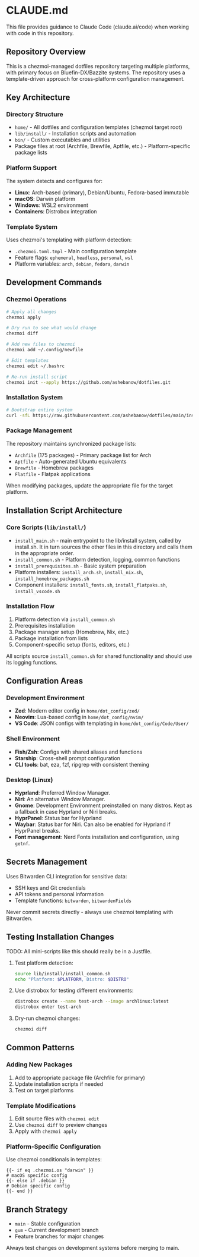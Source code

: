 # CLAUDE.md

This file provides guidance to Claude Code (claude.ai/code) when working with code in this repository.

## Repository Overview

This is a chezmoi-managed dotfiles repository targeting multiple platforms, with primary focus on Bluefin-DX/Bazzite systems. The repository uses a template-driven approach for cross-platform configuration management.

## Key Architecture

### Directory Structure
- `home/` - All dotfiles and configuration templates (chezmoi target root)
- `lib/install/` - Installation scripts and automation
- `bin/` - Custom executables and utilities
- Package files at root (Archfile, Brewfile, Aptfile, etc.) - Platform-specific package lists

### Platform Support
The system detects and configures for:
- **Linux**: Arch-based (primary), Debian/Ubuntu, Fedora-based immutable
- **macOS**: Darwin platform
- **Windows**: WSL2 environment
- **Containers**: Distrobox integration

### Template System
Uses chezmoi's templating with platform detection:
- `.chezmoi.toml.tmpl` - Main configuration template
- Feature flags: `ephemeral`, `headless`, `personal`, `wsl`
- Platform variables: `arch`, `debian`, `fedora`, `darwin`

## Development Commands

### Chezmoi Operations
```bash
# Apply all changes
chezmoi apply

# Dry run to see what would change
chezmoi diff

# Add new files to chezmoi
chezmoi add ~/.config/newfile

# Edit templates
chezmoi edit ~/.bashrc

# Re-run install script
chezmoi init --apply https://github.com/ashebanow/dotfiles.git
```

### Installation System
```bash
# Bootstrap entire system
curl -sfL https://raw.githubusercontent.com/ashebanow/dotfiles/main/install.sh | bash
```

### Package Management
The repository maintains synchronized package lists:
- `Archfile` (175 packages) - Primary package list for Arch
- `Aptfile` - Auto-generated Ubuntu equivalents
- `Brewfile` - Homebrew packages
- `Flatfile` - Flatpak applications

When modifying packages, update the appropriate file for the target platform.

## Installation Script Architecture

### Core Scripts (`lib/install/`)
- `install_main.sh` - main entrypoint to the lib/install system, called by install.sh. It
  in turn sources the other files in this directory and calls them in the appropriate order.
- `install_common.sh` - Platform detection, logging, common functions
- `install_prerequisites.sh` - Basic system preparation
- Platform installers: `install_arch.sh`, `install_nix.sh`, `install_homebrew_packages.sh`
- Component installers: `install_fonts.sh`, `install_flatpaks.sh`, `install_vscode.sh`

### Installation Flow
1. Platform detection via `install_common.sh`
2. Prerequisites installation
3. Package manager setup (Homebrew, Nix, etc.)
4. Package installation from lists
5. Component-specific setup (fonts, editors, etc.)

All scripts source `install_common.sh` for shared functionality and should use its logging functions.

## Configuration Areas

### Development Environment
- **Zed**: Modern editor config in `home/dot_config/zed/`
- **Neovim**: Lua-based config in `home/dot_config/nvim/`
- **VS Code**: JSON configs with templating in `home/dot_config/Code/User/`

### Shell Environment
- **Fish/Zsh**: Configs with shared aliases and functions
- **Starship**: Cross-shell prompt configuration
- **CLI tools**: bat, eza, fzf, ripgrep with consistent theming

### Desktop (Linux)
- **Hyprland**: Preferred Window Manager.
- **Niri**: An alternatve Window Manager.
- **Gnome**: Development Environment preinstalled on many distros. Kept as a fallback in case
  Hyprland or Niri breaks.
- **HyprPanel**: Status bar for Hyprland
- **Waybar**: Status bar for Niri. Can also be enabled for Hyprland if HyprPanel breaks.
- **Font management**: Nerd Fonts installation and configuration, using `getnf`.

## Secrets Management

Uses Bitwarden CLI integration for sensitive data:
- SSH keys and Git credentials
- API tokens and personal information
- Template functions: `bitwarden`, `bitwardenFields`

Never commit secrets directly - always use chezmoi templating with Bitwarden.

## Testing Installation Changes

TODO: All mini-scripts like this should really be in a Justfile.

1. Test platform detection:
   ```bash
   source lib/install/install_common.sh
   echo "Platform: $PLATFORM, Distro: $DISTRO"
   ```

2. Use distrobox for testing different environments:
   ```bash
   distrobox create --name test-arch --image archlinux:latest
   distrobox enter test-arch
   ```

3. Dry-run chezmoi changes:
   ```bash
   chezmoi diff
   ```

## Common Patterns

### Adding New Packages
1. Add to appropriate package file (Archfile for primary)
2. Update installation scripts if needed
3. Test on target platforms

### Template Modifications
1. Edit source files with `chezmoi edit`
2. Use `chezmoi diff` to preview changes
3. Apply with `chezmoi apply`

### Platform-Specific Configuration
Use chezmoi conditionals in templates:
```
{{- if eq .chezmoi.os "darwin" }}
# macOS specific config
{{- else if .debian }}
# Debian specific config
{{- end }}
```

## Branch Strategy

- `main` - Stable configuration
- `gum` - Current development branch
- Feature branches for major changes

Always test changes on development systems before merging to main.
